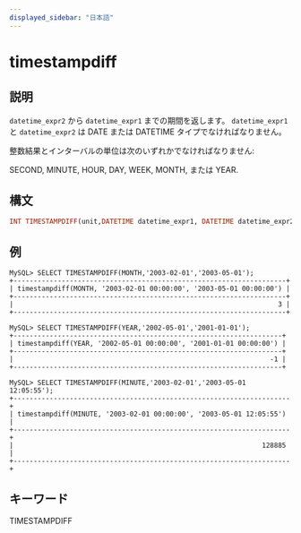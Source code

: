 ```yaml
---
displayed_sidebar: "日本語"
---
```


# timestampdiff

## 説明

`datetime_expr2` から `datetime_expr1` までの期間を返します。 `datetime_expr1` と `datetime_expr2` は DATE または DATETIME タイプでなければなりません。

整数結果とインターバルの単位は次のいずれかでなければなりません:

SECOND, MINUTE, HOUR, DAY, WEEK, MONTH, または YEAR.

## 構文

```Haskell
INT TIMESTAMPDIFF(unit,DATETIME datetime_expr1, DATETIME datetime_expr2)
```

## 例

```plain text
MySQL> SELECT TIMESTAMPDIFF(MONTH,'2003-02-01','2003-05-01');
+--------------------------------------------------------------------+
| timestampdiff(MONTH, '2003-02-01 00:00:00', '2003-05-01 00:00:00') |
+--------------------------------------------------------------------+
|                                                                  3 |
+--------------------------------------------------------------------+

MySQL> SELECT TIMESTAMPDIFF(YEAR,'2002-05-01','2001-01-01');
+-------------------------------------------------------------------+
| timestampdiff(YEAR, '2002-05-01 00:00:00', '2001-01-01 00:00:00') |
+-------------------------------------------------------------------+
|                                                                -1 |
+-------------------------------------------------------------------+

MySQL> SELECT TIMESTAMPDIFF(MINUTE,'2003-02-01','2003-05-01 12:05:55');
+---------------------------------------------------------------------+
| timestampdiff(MINUTE, '2003-02-01 00:00:00', '2003-05-01 12:05:55') |
+---------------------------------------------------------------------+
|                                                              128885 |
+---------------------------------------------------------------------+

```

## キーワード

TIMESTAMPDIFF